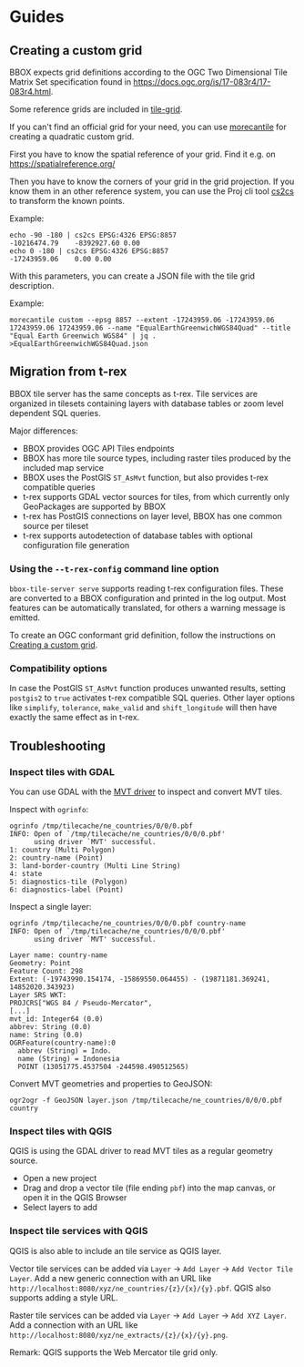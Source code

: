 # Guides

## Creating a custom grid

BBOX expects grid definitions according to the OGC Two Dimensional Tile Matrix Set specification found in https://docs.ogc.org/is/17-083r4/17-083r4.html.

Some reference grids are included in [tile-grid](https://github.com/pka/tile-grid/tree/main/data).

If you can't find an official grid for your need, you can use [morecantile](https://developmentseed.org/morecantile/) for creating a quadratic custom grid.

First you have to know the spatial reference of your grid. Find it e.g. on <https://spatialreference.org/>

Then you have to know the corners of your grid in the grid projection. If you know them in an other reference system, you can use the Proj cli tool [cs2cs](https://proj.org/en/9.4/apps/cs2cs.html)
to transform the known points.

Example:
```
echo -90 -180 | cs2cs EPSG:4326 EPSG:8857
-10216474.79    -8392927.60 0.00
echo 0 -180 | cs2cs EPSG:4326 EPSG:8857
-17243959.06    0.00 0.00
```

With this parameters, you can create a JSON file with the tile grid description.

Example:
```
morecantile custom --epsg 8857 --extent -17243959.06 -17243959.06 17243959.06 17243959.06 --name "EqualEarthGreenwichWGS84Quad" --title "Equal Earth Greenwich WGS84" | jq . >EqualEarthGreenwichWGS84Quad.json
```

## Migration from t-rex

BBOX tile server has the same concepts as t-rex. Tile services are organized in tilesets containing layers with
database tables or zoom level dependent SQL queries.

Major differences:
- BBOX provides OGC API Tiles endpoints
- BBOX has more tile source types, including raster tiles produced by the included map service
- BBOX uses the PostGIS `ST_AsMvt` function, but also provides t-rex compatible queries
- t-rex supports GDAL vector sources for tiles, from which currently only GeoPackages are supported by BBOX
- t-rex has PostGIS connections on layer level, BBOX has one common source per tileset
- t-rex supports autodetection of database tables with optional configuration file generation

### Using the `--t-rex-config` command line option

`bbox-tile-server serve` supports reading t-rex configuration files. These are converted to
a BBOX configuration and printed in the log output. Most features can be automatically
translated, for others a warning message is emitted.

To create an OGC conformant grid definition, follow the instructions on [Creating a custom grid](#creating-a-custom-grid).

### Compatibility options

In case the PostGIS `ST_AsMvt` function produces unwanted results, setting `postgis2` to `true` activates
t-rex compatible SQL queries. Other layer options like `simplify`, `tolerance`, `make_valid` and `shift_longitude` will
then have exactly the same effect as in t-rex.


## Troubleshooting

### Inspect tiles with GDAL

You can use GDAL with the [MVT driver](https://gdal.org/drivers/vector/mvt.html) to inspect and convert MVT tiles.

Inspect with `ogrinfo`:

```
ogrinfo /tmp/tilecache/ne_countries/0/0/0.pbf 
INFO: Open of `/tmp/tilecache/ne_countries/0/0/0.pbf'
      using driver `MVT' successful.
1: country (Multi Polygon)
2: country-name (Point)
3: land-border-country (Multi Line String)
4: state
5: diagnostics-tile (Polygon)
6: diagnostics-label (Point)
```

Inspect a single layer:
```
ogrinfo /tmp/tilecache/ne_countries/0/0/0.pbf country-name
INFO: Open of `/tmp/tilecache/ne_countries/0/0/0.pbf'
      using driver `MVT' successful.

Layer name: country-name
Geometry: Point
Feature Count: 298
Extent: (-19743990.154174, -15869550.064455) - (19871181.369241, 14852020.343923)
Layer SRS WKT:
PROJCRS["WGS 84 / Pseudo-Mercator",
[...]
mvt_id: Integer64 (0.0)
abbrev: String (0.0)
name: String (0.0)
OGRFeature(country-name):0
  abbrev (String) = Indo.
  name (String) = Indonesia
  POINT (13051775.4537504 -244598.490512565)
```

Convert MVT geometries and properties to GeoJSON:
```
ogr2ogr -f GeoJSON layer.json /tmp/tilecache/ne_countries/0/0/0.pbf country
```

### Inspect tiles with QGIS

QGIS is using the GDAL driver to read MVT tiles as a regular geometry source.

* Open a new project
* Drag and drop a vector tile (file ending `pbf`) into the map canvas, or open it in the QGIS Browser
* Select layers to add

### Inspect tile services with QGIS

QGIS is also able to include an tile service as QGIS layer. 

Vector tile services can be added via `Layer` -> `Add Layer` -> `Add Vector Tile Layer`. Add a new generic connection with an URL
like `http://localhost:8080/xyz/ne_countries/{z}/{x}/{y}.pbf`. QGIS also supports adding a style URL.

Raster tile services can be added via `Layer` -> `Add Layer` -> `Add XYZ Layer`. Add a connection with an URL like
`http://localhost:8080/xyz/ne_extracts/{z}/{x}/{y}.png`.

Remark: QGIS supports the Web Mercator tile grid only.
